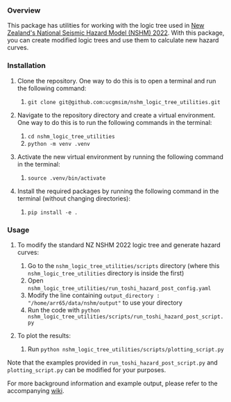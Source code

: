### Overview

This package has utilities for working with the logic tree used in [New Zealand's National Seismic Hazard Model 
(NSHM) 2022](https://www.gns.cri.nz/research-projects/national-seismic-hazard-model/). 
With this package, you can create modified logic trees and use them to calculate new hazard curves.

### Installation
1. Clone the repository. One way to do this is to open a terminal and run the following command: 
    
   1. `git clone git@github.com:ucgmsim/nshm_logic_tree_utilities.git`

2. Navigate to the repository directory and create a virtual environment. One way to do this is to run the following 
   commands in the terminal:

   1. `cd nshm_logic_tree_utilities`
   2. `python -m venv .venv`

3. Activate the new virtual environment by running the following command in the terminal:
   1. `source .venv/bin/activate`

4. Install the required packages by running the following command in the terminal (without changing directories):
   1. `pip install -e .`

### Usage

1. To modify the standard NZ NSHM 2022 logic tree and generate hazard curves:

   1. Go to the `nshm_logic_tree_utilities/scripts` directory (where this `nshm_logic_tree_utilities` directory is inside the first)
   2. Open `nshm_logic_tree_utilities/run_toshi_hazard_post_config.yaml`
   3. Modify the line containing `output_directory : "/home/arr65/data/nshm/output"` to use your directory
   4. Run the code with `python nshm_logic_tree_utilities/scripts/run_toshi_hazard_post_script.py`

2. To plot the results:
   1. Run `python nshm_logic_tree_utilities/scripts/plotting_script.py`

Note that the examples provided in `run_toshi_hazard_post_script.py` and `plotting_script.py`
can be modified for your purposes.

For more background information and example output, please refer to the 
accompanying [wiki](https://github.com/ucgmsim/nshm_logic_tree_utilities/wiki).
